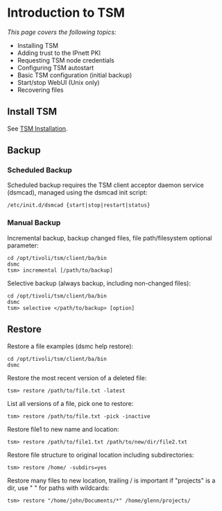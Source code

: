 # Introduction to TSM

_This page covers the following topics:_

* Installing TSM
* Adding trust to the IPnett PKI
* Requesting TSM node credentials
* Configuring TSM autostart
* Basic TSM configuration (initial backup)
* Start/stop WebUI (Unix only)
* Recovering files


## Install TSM

See [TSM Installation](/backup/install/overview.md).


## Backup

### Scheduled Backup

Scheduled backup requires the TSM client acceptor daemon service (dsmcad),
managed using the dsmcad init script:

    /etc/init.d/dsmcad {start|stop|restart|status}

### Manual Backup

Incremental backup, backup changed files, file path/filesystem optional
parameter:

    cd /opt/tivoli/tsm/client/ba/bin
    dsmc
    tsm> incremental [/path/to/backup]

Selective backup (always backup, including non-changed files):

    cd /opt/tivoli/tsm/client/ba/bin
    dsmc 
    tsm> selective </path/to/backup> [option]

## Restore

Restore a file examples (dsmc help restore):

    cd /opt/tivoli/tsm/client/ba/bin
    dsmc

Restore the most recent version of a deleted file:

    tsm> restore /path/to/file.txt -latest 
    
List all versions of a file, pick one to restore:

    tsm> restore /path/to/file.txt -pick -inactive 

Restore file1 to new name and location:

    tsm> restore /path/to/file1.txt /path/to/new/dir/file2.txt 
   
Restore file structure to original location including subdirectories:

    tsm> restore /home/ -subdirs=yes  

Restore many files to new location, trailing / is important if "projects" is a dir, use " " for paths with wildcards:

    tsm> restore "/home/john/Documents/*" /home/glenn/projects/ 
